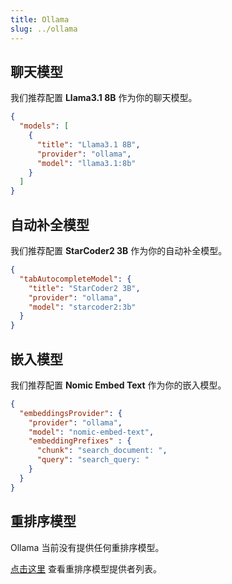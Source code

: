 ```yaml
---
title: Ollama
slug: ../ollama
---
```


## 聊天模型

我们推荐配置 **Llama3.1 8B** 作为你的聊天模型。

```json title="config.json"
{
  "models": [
    {
      "title": "Llama3.1 8B",
      "provider": "ollama",
      "model": "llama3.1:8b"
    }
  ]
}
```

## 自动补全模型

我们推荐配置 **StarCoder2 3B** 作为你的自动补全模型。

```json title="config.json"
{
  "tabAutocompleteModel": {
    "title": "StarCoder2 3B",
    "provider": "ollama",
    "model": "starcoder2:3b"
  }
}
```

## 嵌入模型

我们推荐配置 **Nomic Embed Text** 作为你的嵌入模型。

```json title="config.json"
{
  "embeddingsProvider": {
    "provider": "ollama",
    "model": "nomic-embed-text",
    "embeddingPrefixes" : {
      "chunk": "search_document: ",
      "query": "search_query: "
    }
  }
}
```

## 重排序模型

Ollama 当前没有提供任何重排序模型。

[点击这里](../../model-roles/reranking.md) 查看重排序模型提供者列表。
